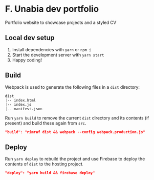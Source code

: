 # F. Unabia dev portfolio

Portfolio website to showcase projects and a styled CV

## Local dev setup

1. Install dependencies with `yarn` or `npm i`
2. Start the development server with `yarn start`
3. Happy coding!

## Build

Webpack is used to generate the following files in a `dist` directory:

```
dist
|-- index.html
|-- index.js
|-- manifest.json
```

Run `yarn build` to remove the current `dist` directory and its contents (if present) and build these again from `src`.

```json
"build": "rimraf dist && webpack --config webpack.production.js"
```

## Deploy

Run `yarn deploy` to rebuild the project and use Firebase to deploy the contents of `dist` to the hosting project.

```json
"deploy": "yarn build && firebase deploy"
```

